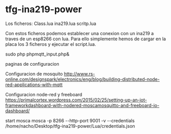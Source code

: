 # tfg-ina219-power

Los ficheros:
Class.lua
ina219.lua
scritp.lua

Con estos ficheros podemos establecer una conexion con un ina219 a traves de un esp8266 con lua.
Para ello simplemente hemos de cargar en la placa los 3 ficheros y ejecutar el script.lua.

sudo php phpmqtt_input.php&

paginas de configuracion

  Configuracion de mosquito
    http://www.rs-online.com/designspark/electronics/eng/blog/building-distributed-node-red-applications-with-mqtt

  Configuracion node-red y freeboard
    https://primalcortex.wordpress.com/2015/02/25/setting-up-an-iot-frameworkdashboard-with-nodered-moscamosquitto-and-freeboard-io-dashboard/


start mosca
mosca -p 8266 --http-port 9001 -v --credentials /home/nacho/Desktop/tfg-ina219-power/Lua/credentials.json
